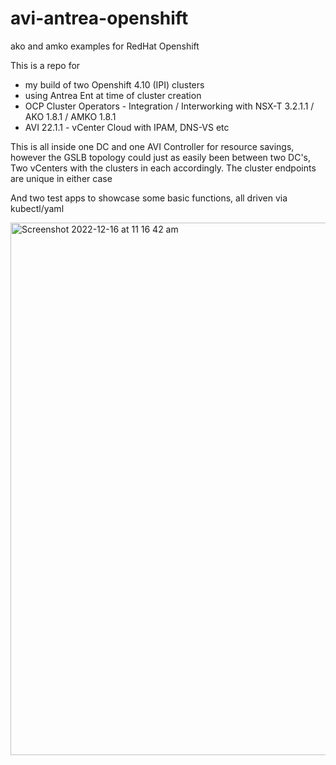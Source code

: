 # avi-antrea-openshift
ako and amko examples for RedHat Openshift

This is a repo for 
- my build of two Openshift 4.10 (IPI) clusters
- using Antrea Ent at time of cluster creation
- OCP Cluster Operators - Integration / Interworking with NSX-T 3.2.1.1 / AKO 1.8.1 / AMKO 1.8.1
- AVI 22.1.1 - vCenter Cloud with IPAM, DNS-VS etc

This is all inside one DC and one AVI Controller for resource savings, however the GSLB topology could just as easily been between two DC's, Two vCenters with the clusters in each accordingly. The cluster endpoints are unique in either case

And two test apps to showcase some basic functions, all driven via kubectl/yaml


<img width="852" alt="Screenshot 2022-12-16 at 11 16 42 am" src="https://user-images.githubusercontent.com/67136481/207993547-fb147d51-618f-42f7-9bdb-40578ef8a6fa.png">
